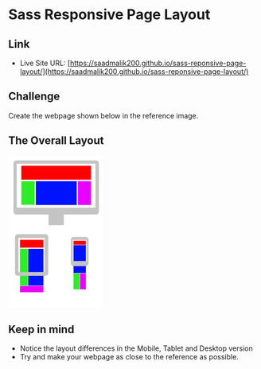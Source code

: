 # Sass Responsive Page Layout

## Link

- Live Site URL: [https://saadmalik200.github.io/sass-reponsive-page-layout/](https://saadmalik200.github.io/sass-reponsive-page-layout/)

## Challenge

Create the webpage shown below in the reference image.

## The Overall Layout

![Whole Layout](./src/images/Complete.png)

## Keep in mind

- Notice the layout differences in the Mobile, Tablet and Desktop version
- Try and make your webpage as close to the reference as possible.
